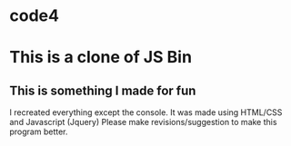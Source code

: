 # code4
<h1>This is a clone of JS Bin</h1>
<h2>This is something I made for fun</h2>
I recreated everything except the console. 
It was made using HTML/CSS and Javascript (Jquery)
Please make revisions/suggestion to make this program better. 

